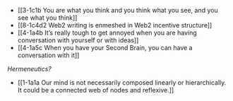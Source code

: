 - [[3-1c1b You are what you think and you think what you see, and you see what you think]]
- [[8-1c4d2 Web2 writing is enmeshed in Web2 incentive structure]]
- [[4-1a4b It’s really tough to get annoyed when you are having conversation with yourself or with ideas]]
- [[4-1a5c When you have your Second Brain, you can have a conversation with it]]

*Hermeneutics?*
- [[1-1a1a Our mind is not necessarily composed linearly or hierarchically. It could be a connected web of nodes and reflexive.]]
